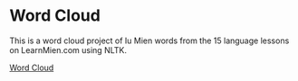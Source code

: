 # Word Cloud

This is a word cloud project of Iu Mien words from the 15 language lessons on LearnMien.com using NLTK.

[Word Cloud](https://github.com/lowsaelee/word_cloud/blob/master/allLessonsHighRes.png)
